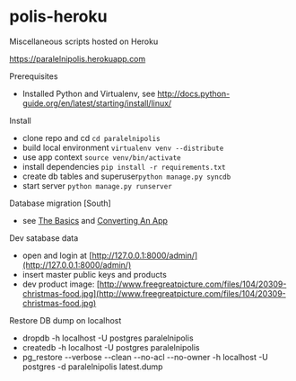 # polis-heroku
Miscellaneous scripts hosted on Heroku

https://paralelnipolis.herokuapp.com

Prerequisites
* Installed Python and Virtualenv, see http://docs.python-guide.org/en/latest/starting/install/linux/

Install
* clone repo and cd `cd paralelnipolis`
* build local environment `virtualenv venv --distribute`
* use app context `source venv/bin/activate`
* install dependencies `pip install -r requirements.txt`
* create db tables and superuser`python manage.py syncdb`
* start server `python manage.py runserver`

Database migration [South]
* see [The Basics](http://south.readthedocs.org/en/0.7.6/tutorial/part1.html) and [Converting An App](http://south.readthedocs.org/en/0.7.6/convertinganapp.html)

Dev satabase data
* open and login at [http://127.0.0.1:8000/admin/](http://127.0.0.1:8000/admin/)
* insert master public keys and products
* dev product image: [http://www.freegreatpicture.com/files/104/20309-christmas-food.jpg](http://www.freegreatpicture.com/files/104/20309-christmas-food.jpg)

Restore DB dump on localhost
* dropdb -h localhost -U postgres paralelnipolis
* createdb -h localhost -U postgres paralelnipolis
* pg_restore --verbose --clean --no-acl --no-owner -h localhost -U postgres -d paralelnipolis latest.dump

